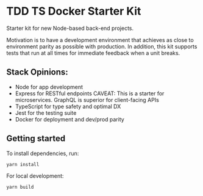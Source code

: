 # TDD TS Docker Starter Kit

Starter kit for new Node-based back-end projects. 

Motivation is to have a development environment that achieves as close to environment parity as possible with production. In addition, this kit supports tests that run at all times for immediate feedback when a unit breaks.

## Stack Opinions:
- Node for app development 
- Express for RESTful endpoints 
  CAVEAT: This is a starter for microservices. GraphQL is superior for client-facing APIs
- TypeScript for type safety and optimal DX
- Jest for the testing suite
- Docker for deployment and dev/prod parity

## Getting started

To install dependencies, run:

`yarn install`

For local development: 

`yarn build`